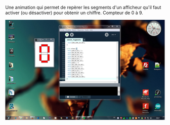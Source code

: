 Une animation qui permet de repèrer les segments d'un afficheur qu'il faut activer (ou désactiver) pour obtenir un chiffre. 
Compteur de 0 à 9.

![7segments](capture.png)
